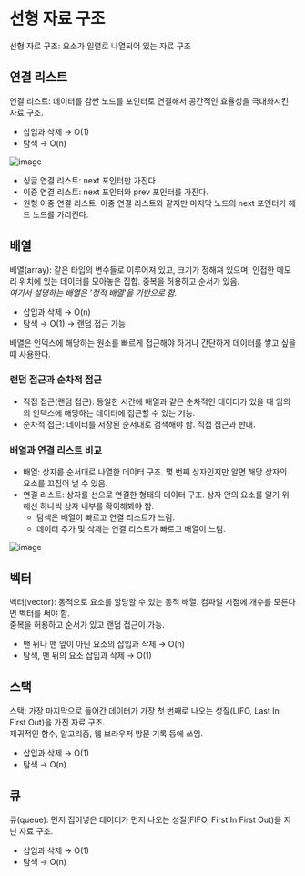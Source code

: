 # 선형 자료 구조
선형 자료 구조: 요소가 일렬로 나열되어 있는 자료 구조

## 연결 리스트
연결 리스트: 데이터를 감싼 노드를 포인터로 연결해서 공간적인 효율성을 극대화시킨 자료 구조.  
- 삽입과 삭제 → O(1)
- 탐색 → O(n)
  
![image](https://user-images.githubusercontent.com/91110192/201467088-4bfd9868-28cf-4ed1-9939-b5a2288ef331.png)
  
- 싱글 연결 리스트: next 포인터만 가진다.
- 이중 연결 리스트: next 포인터와 prev 포인터를 가진다.
- 원형 이중 연결 리스트: 이중 연결 리스트와 같지만 마지막 노드의 next 포인터가 헤드 노드를 가리킨다.

## 배열
배열(array): 같은 타입의 변수들로 이루어져 있고, 크기가 정해져 있으며, 인접한 메모리 위치에 있는 데이터를 모아놓은 집합. 중복을 허용하고 순서가 있음.  
_여기서 설명하는 배열은 '정적 배열'을 기반으로 함._  
- 삽입과 삭제 → O(n)
- 탐색 → O(1) → 랜덤 접근 가능  

배열은 인덱스에 해당하는 원소를 빠르게 접근해야 하거나 간단하게 데이터를 쌓고 싶을 때 사용한다.

### 랜덤 접근과 순차적 접근
- 직접 접근(랜덤 접근): 동일한 시간에 배열과 같은 순차적인 데이터가 있을 때 임의의 인덱스에 해당하는 데이터에 접근할 수 있는 기능.
- 순차적 접근: 데이터를 저장된 순서대로 검색해야 함. 직접 접근과 반대.

### 배열과 연결 리스트 비교
- 배열: 상자를 순서대로 나열한 데이터 구조. 몇 번째 상자인지만 알면 해당 상자의 요소를 끄집어 낼 수 있음.
- 연결 리스트: 상자를 선으로 연결한 형태의 데이터 구조. 상자 안의 요소를 알기 위해선 하나씩 상자 내부를 확이해봐야 함.
   - 탐색은 배열이 빠르고 연결 리스트가 느림.
   - 데이터 추가 및 삭제는 연결 리스트가 빠르고 배열이 느림.
  
![image](https://user-images.githubusercontent.com/91110192/201468439-d7774499-9b7d-4d46-b3a6-958341f806a0.png)

## 벡터
벡터(vector): 동적으로 요소를 할당할 수 있는 동적 배열. 컴파일 시점에 개수를 모른다면 벡터를 써야 함.  
중복을 허용하고 순서가 있고 랜덤 접근이 가능.
- 맨 뒤나 맨 앞이 아닌 요소의 삽입과 삭제 → O(n)
- 탐색, 맨 뒤의 요소 삽입과 삭제 → O(1)

## 스택
스택: 가장 마지막으로 들어간 데이터가 가장 첫 번째로 나오는 성질(LIFO, Last In First Out)을 가진 자료 구조.  
재귀적인 함수, 알고리즘, 웹 브라우저 방문 기록 등에 쓰임.  
- 삽입과 삭제 → O(1)
- 탐색 → O(n)

## 큐
큐(queue): 먼저 집어넣은 데이터가 먼저 나오는 성질(FIFO, First In First Out)을 지닌 자료 구조.
- 삽입과 삭제 → O(1)
- 탐색 → O(n)
